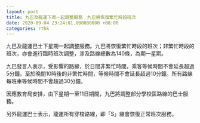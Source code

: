 ```yaml
---
layout: post
title: 九巴及龍運下周一起調整服務　九巴將恢復繁忙時段班次
date: 2020-09-04 23:24:01.000000000 +08:00
categories: rthk
---
```


九巴及龍運巴士下星期一起調整服務。九巴將恢復繁忙時段的班次；非繁忙時段的班次，亦會進行臨時班次調整，涉及路線總數為140條，為期一星期。

九巴發言人表示，受影響的路線，於日間非繁忙時間，乘客等候時間不會延長超過5分鐘。至於晚間10時後的非繁忙時間，等候時間不會延長超過10分鐘。所有路線每班車等候時間不會超過30分鐘。

因應教育局安排，由下星期一至11日期間，九巴將調整部分學校區路線的巴士服務。

另外龍運巴士表示，龍運所有穿梭路線，即「S」線會恢復正常班次服務。
